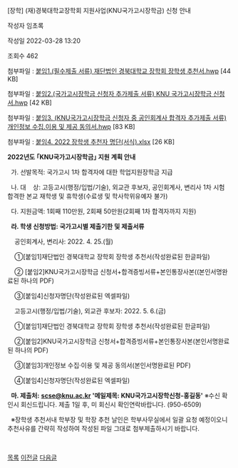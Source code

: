 



[장학] (재)경북대학교장학회 지원사업(KNU국가고시장학금) 신청 안내





작성자
임초록


작성일
2022-03-28 13:20


조회수
462


첨부파일 : [붙임1.(필수제출 서류) 재단법인 경북대학교 장학회 장학생 추천서.hwp](https://computer.knu.ac.kr/pack/bbs/down.php?f_name=Q0dUVllEWFRTVXNMchYZbktTVQ==&o_name=붙임1.(필수제출서류)재단법인경북대학교장학회장학생추천서.hwp&tbl=Site_BBS_25) [44 KB]  

첨부파일 : [붙임2.(국가고시장학금 신청자 추가제출 서류) KNU 국가고시장학금 신청서.hwp](https://computer.knu.ac.kr/pack/bbs/down.php?f_name=QEdUVllEWFRTVXNMchYZbktTVQ==&o_name=붙임2.(국가고시장학금신청자추가제출서류)KNU국가고시장학금신청서.hwp&tbl=Site_BBS_25) [42 KB]  

첨부파일 : [붙임3. (KNU국가고시장학금 신청자 중 공인회계사 합격자 추가제출 서류) 개인정보 수집.이용 및 제공 동의서.hwp](https://computer.knu.ac.kr/pack/bbs/down.php?f_name=QUdUVllEWFRTVXNMchYZbktTVQ==&o_name=붙임3.(KNU국가고시장학금신청자중공인회계사합격자추가제출서류)개인정보수집.이용및제공동의서.hwp&tbl=Site_BBS_25) [83 KB]  

첨부파일 : [붙임4. 2022 장학생 추천자 명단(서식).xlsx](https://computer.knu.ac.kr/pack/bbs/down.php?f_name=RkdUVllEWFRTVXNMchYZbltIViY=&o_name=붙임4.2022장학생추천자명단(서식).xlsx&tbl=Site_BBS_25) [26 KB]


﻿**﻿2022년도 ｢KNU국가고시장학금｣ 지원 계획 안내**

  


  가. 선발목적: 국가고시 1차 합격자에 대한 학업지원장학금 지급

  나. 대    상: 고등고시(행정/입법/기술), 외교관 후보자, 공인회계사, 변리사 1차 시험 합격한 본교 재학생 및 휴학생(수료생 및 학사학위유예자 불가)

  다. 지원금액: 1회째 110만원, 2회째 50만원(2회째 1차 합격자까지 지원)

  **라. 학생 신청방법: 국가고시별 제출기한 및 제출서류**

    공인회계사, 변리사: 2022. 4. 25.(월)

    ①[붙임1]재단법인 경북대학교 장학회 장학생 추천서(작성완료된 한글파일)

    ② [붙임2]KNU국가고시장학금 신청서+합격증빙서류+본인통장사본((본인서명완료된 하나의 PDF)

    ③[붙임4]신청자명단(작성완료된 엑셀파일)

  


    고등고시(행정/입법/기술), 외교관 후보자: 2022. 5. 6.(금)

    ①[붙임1]재단법인 경북대학교 장학회 장학생 추천서(작성완료된 한글파일)

    ②[붙임2]KNU국가고시장학금 신청서+합격증빙서류+본인통장사본(본인서명완료된 하나의 PDF)

    ③[붙임3]개인정보 수집‧이용 및 제공 동의서(본인서명완료된 PDF)

    ④[붙임4]신청자명단(작성완료된 엑셀파일)

  
  


  **마. 제출처:** **scse@knu.ac.kr '메일제목: KNU국가고시장학신청-홍길동'** ※수신 확인시 회신드립니다. 제출 1일 후, 미 회신시 확인연락바랍니다. (950-6509)

  ※장학생 추천서내 학부장 및 학장 추천 날인은 학부사무실에서 일괄 요청 예정이오니 추천사유를 간략히 작성하여 작성된 파일 그대로 첨부제출하시기 바랍니다.

  
  


   







[목록](https://computer.knu.ac.kr/06_sub/02_sub.html?key=&keyfield=&category=&page=1&bbs_code=Site_BBS_25)
[이전글](https://computer.knu.ac.kr/06_sub/02_sub.html?bbs_cmd=view&page=1&key=&keyfield=&category=&no=3731&bbs_code=Site_BBS_25)
[다음글](https://computer.knu.ac.kr/06_sub/02_sub.html?bbs_cmd=view&page=1&key=&keyfield=&category=&no=3733&bbs_code=Site_BBS_25)




